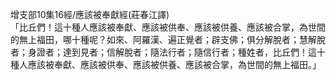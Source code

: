 增支部10集16經/應該被奉獻經(莊春江譯)  
「比丘們！這十種人應該被奉獻、應該被供奉、應該被供養、應該被合掌，為世間的無上福田，哪十種呢？如來、阿羅漢、遍正覺者；辟支佛；俱分解脫者；慧解脫者；身證者；達到見者；信解脫者；隨法行者；隨信行者；種姓者，比丘們！這十種人應該被奉獻、應該被供奉、應該被供養、應該被合掌，為世間的無上福田。」  
  
  
